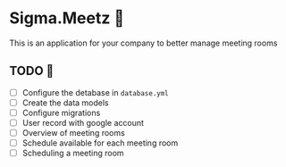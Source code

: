 # Sigma.Meetz 👥 
This is an application for your company to better manage meeting rooms

## TODO 🔨
- [ ] Configure the detabase in `database.yml`
- [ ] Create the data models
- [ ] Configure migrations
- [ ] User record with google account
- [ ] Overview of meeting rooms
- [ ] Schedule available for each meeting room
- [ ] Scheduling a meeting room  